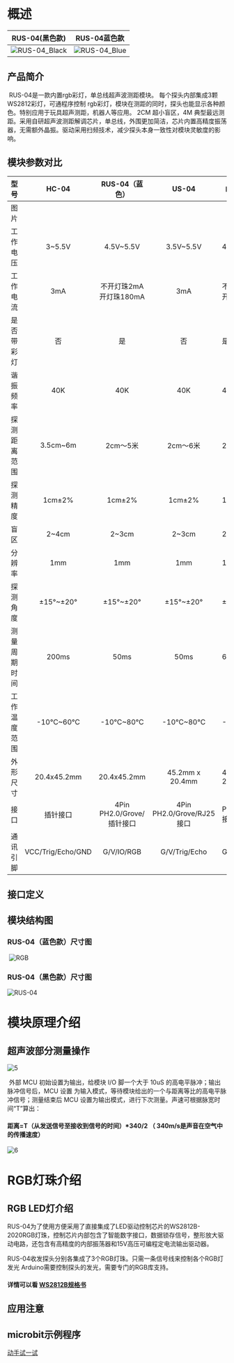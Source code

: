 

#  概述

|RUS-04(黑色款)|RUS-04蓝色款|
| :-: | :-: |
| ![RUS-04_Black](rus_04/rus_04_top.png) | ![RUS-04_Blue](rus_04/RUS-04_Blue.png) |


## 产品简介

​		RUS-04是一款内置rgb彩灯，单总线超声波测距模块。 每个探头内部集成3颗WS2812彩灯，可通程序控制 rgb彩灯，模块在测距的同时，探头也能显示各种颜色。特别应用于玩具超声测距，机器人等应用。 2CM 超小盲区，4M 典型最远测距。采用自研超声波测距解调芯片，单总线，外围更加简洁，芯片内置高精度振荡器，无需额外晶振。驱动采用扫频技术，减少探头本身一致性对模块灵敏度的影响。

## 模块参数对比

|型号|HC-04|RUS-04（蓝色）|US-04|RUS-04（黑色）|
| :-: | :-: | :-: | :-: | --- |
|图片|||||
| 工作电压 | 3~5.5V | 4.5V~5.5V | 3.5V~5.5V |4.5V~5.5V|
| 工作电流 | 3mA | 不开灯珠2mA<br/>开灯珠180mA | 3mA |不开灯珠2mA<br/>开灯珠180mA|
| 是否带彩灯 | 否 | 是 | 否 |是|
| 谐振频率 | 40K | 40K | 40K |40K|
| 探测距离范围 | 3.5cm~6m | 2cm～5米 | 2cm～6米 |2cm～4米|
| 探测精度 | 1cm±2% | 1cm±2% |        1cm±2%        |1cm±2%|
| 盲区 | 2~4cm | 2~3cm | 2~3cm |2~3cm|
| 分辨率 | 1mm | 1mm | 1mm |1mm|
| 探测角度 | ±15°~±20° | ±15°~±20° | ±15°~±20° |±15°~±20°|
| 测量周期时间 | 200ms | 50ms | 50ms |60ms|
| 工作温度范围 | -10℃~60℃ | -10℃~80℃ |       -10℃~80℃       |-10℃~80℃|
| 外形尺寸 | 20.4x45.2mm | 20.4x45.2mm | 45.2mm x 20.4mm |45.2mm x 20.4mm|
| 接口 | 插针接口 | 4Pin PH2.0/Grove/插针接口 | 4Pin PH2.0/Grove/RJ25接口 |PH2.0/Grove/RJ25接口|
| 通讯引脚 | VCC/Trig/Echo/GND | G/V/IO/RGB                  |       G/V/Trig/Echo       |G/V/RGB/IO|

## 接口定义



## 模块结构图

### RUS-04（蓝色款）尺寸图

​													![RGB](rus_04/RGB.png) 
### RUS-04（黑色款）尺寸图
![RUS-04](rus_04/RUS-04.png)



# 模块原理介绍

## 超声波部分测量操作

![5](rus_04/5.png)

​		外部 MCU 初始设置为输出，给模块 I/O 脚一个大于 10uS 的高电平脉冲；输出脉冲信号后，MCU 设置 为输入模式，等待模块给出的一个与距离等比的高电平脉冲信号；测量结束后 MCU 设置为输出模式，进行下次测量。声速可根据脉宽时间“T”算出：

#### 距离=T（从发送信号至接收到信号的时间）*340/2 （ 340m/s是声音在空气中的传播速度） 

![6](rus_04/6.png)


# RGB灯珠介绍

##  RGB LED灯介绍
​		RUS-04为了使用方便采用了直接集成了LED驱动控制芯片的WS2812B-2020RGB灯珠，控制芯片内部包含了智能数字接口，数据锁存信号，整形放大驱动电路，还包含有高精度的内部振荡器和15V高压可编程定电流输出驱动器。

​		RUS-04收发探头分别各集成了3个RGB灯珠。只需一条信号线来控制各个RGB灯发光
Arduino需要控制探头的发光，需要专门的RGB库支持。

####  详情可以看 [WS2812B规格书](./RGB_ultrasonic_Module/WS2812B.PDF)

## 应用注意



## microbit示例程序

<a href="https://makecode.microbit.org/_PtqVy7dDj4PJ" target="_blank">动手试一试</a>